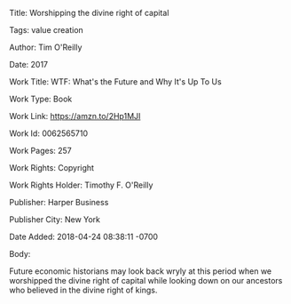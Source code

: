 Title:  Worshipping the divine right of capital

Tags:   value creation

Author: Tim O'Reilly

Date:   2017

Work Title: WTF: What's the Future and Why It's Up To Us

Work Type: Book

Work Link: https://amzn.to/2Hp1MJI

Work Id: 0062565710

Work Pages: 257

Work Rights: Copyright

Work Rights Holder: Timothy F. O'Reilly

Publisher: Harper Business

Publisher City: New York

Date Added: 2018-04-24 08:38:11 -0700

Body: 

Future economic historians may look back wryly at this period when we worshipped the divine right of capital while looking down on our ancestors who believed in the divine right of kings. 

